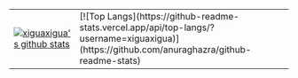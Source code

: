 <table>
  <tr>
    <td>
  
[![xiguaxigua's github stats](https://github-readme-stats.vercel.app/api?username=xiguaxigua&count_private=true&show_icons=true)](https://github.com/anuraghazra/github-readme-stats)
</td>
<td>
[![Top Langs](https://github-readme-stats.vercel.app/api/top-langs/?username=xiguaxigua)](https://github.com/anuraghazra/github-readme-stats)
  </td>
  </tr>
</table>
